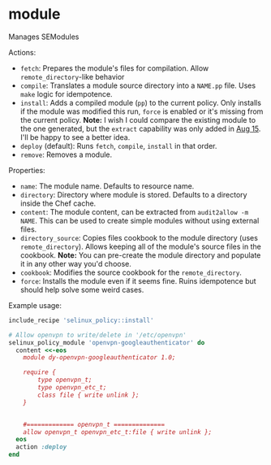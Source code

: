 # module

Manages SEModules

Actions:

- `fetch`: Prepares the module's files for compilation. Allow `remote_directory`-like behavior
- `compile`: Translates a module source directory into a `NAME.pp` file. Uses `make` logic for idempotence.
- `install`: Adds a compiled module (`pp`) to the current policy. Only installs if the module was modified this run, `force` is enabled or it's missing from the current policy. **Note:** I wish I could compare the existing module to the one generated, but the `extract` capability was only added in [Aug 15](https://github.com/SELinuxProject/selinux/commit/65c6325271b54d3de9c17352a57d469dfbd12729). I'll be happy to see a better idea.
- `deploy` (default): Runs `fetch`, `compile`, `install` in that order.
- `remove`: Removes a module.

Properties:

- `name`: The module name. Defaults to resource name.
- `directory`: Directory where module is stored. Defaults to a directory inside the Chef cache.
- `content`: The module content, can be extracted from `audit2allow -m NAME`. This can be used to create simple modules without using external files.
- `directory_source`: Copies files cookbook to the module directory (uses `remote_directory`). Allows keeping all of the module's source files in the cookbook. **Note:** You can pre-create the module directory and populate it in any other way you'd choose.
- `cookbook`: Modifies the source cookbook for the `remote_directory`.
- `force`: Installs the module even if it seems fine. Ruins idempotence but should help solve some weird cases.

Example usage:

```ruby
include_recipe 'selinux_policy::install'

# Allow openvpn to write/delete in '/etc/openvpn'
selinux_policy_module 'openvpn-googleauthenticator' do
  content <<-eos
    module dy-openvpn-googleauthenticator 1.0;

    require {
        type openvpn_t;
        type openvpn_etc_t;
        class file { write unlink };
    }


    #============= openvpn_t ==============
    allow openvpn_t openvpn_etc_t:file { write unlink };
  eos
  action :deploy
end
```
